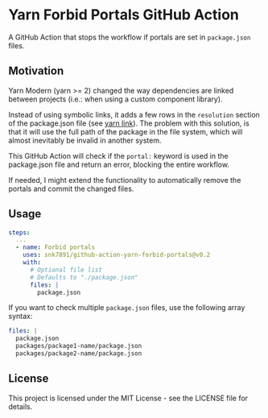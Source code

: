 # Yarn Forbid Portals GitHub Action

A GitHub Action that stops the workflow if portals are set in `package.json` files.

## Motivation

Yarn Modern (yarn >= 2) changed the way dependencies are linked between projects (i.e.: when using a custom component library).

Instead of using symbolic links, it adds a few rows in the `resolution` section of the package.json file (see [yarn link](https://yarnpkg.com/cli/link)).
The problem with this solution, is that it will use the full path of the package in the file system, which will almost inevitably be invalid in another system.

This GitHub Action will check if the `portal:` keyword is used in the package.json file and return an error, blocking the entire workflow.

If needed, I might extend the functionality to automatically remove the portals and commit the changed files.

## Usage

```yaml
steps:
  ...
  - name: Forbid portals
    uses: snk7891/github-action-yarn-forbid-portals@v0.2
    with:
      # Optional file list
      # Defaults to "./package.json"
      files: |
        package.json
```

If you want to check multiple `package.json` files, use the following array syntax:

```yaml
files: |
  package.json
  packages/package1-name/package.json
  packages/package2-name/package.json
```

## License

This project is licensed under the MIT License - see the LICENSE file for details.
